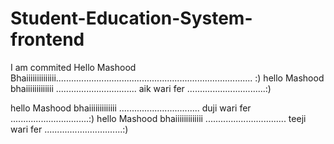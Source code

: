 # Student-Education-System-frontend
I am commited
Hello Mashood Bhaiiiiiiiiiiiiii.............................................................................. :) 
hello Mashood bhaiiiiiiiiiiiii ................................ aik wari fer ...............................:)

hello Mashood bhaiiiiiiiiiiiii ................................ duji wari fer ...............................:)
hello Mashood bhaiiiiiiiiiiiii ................................ teeji wari fer ...............................:)
